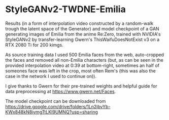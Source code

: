 # StyleGANv2-TWDNE-Emilia
Results (in a form of interpolation video constructed by a random-walk trough the latent space of the Generator) and model checkpoint of a GAN generating images of Emilia from the anime Re:Zero, trained with NVIDIA's StyleGANv2 by transfer-learning Gwern's ThisWaifuDoesNotExist v3 on a RTX 2080 Ti for 200 kimgs. 

As source training data I used 500 Emilia faces from the web, auto-cropped the faces and removed all non-Emilia characters 
(but, as can be seen in the provided interpolation video at 0:39 at bottom-right, sometimes an half of someones face was left in the crop, most often Rem's 
(this was also the case in the network I used to continue on)).

I give thanks to Gwern for their pre-trained weights and helpful guide for data preprocessing at https://www.gwern.net/Faces.

The model checkpoint can be downloaded from https://drive.google.com/drive/folders/1Ln2jbvYb-KWx848kN8iymgTtLKI9UMNQ?usp=sharing
